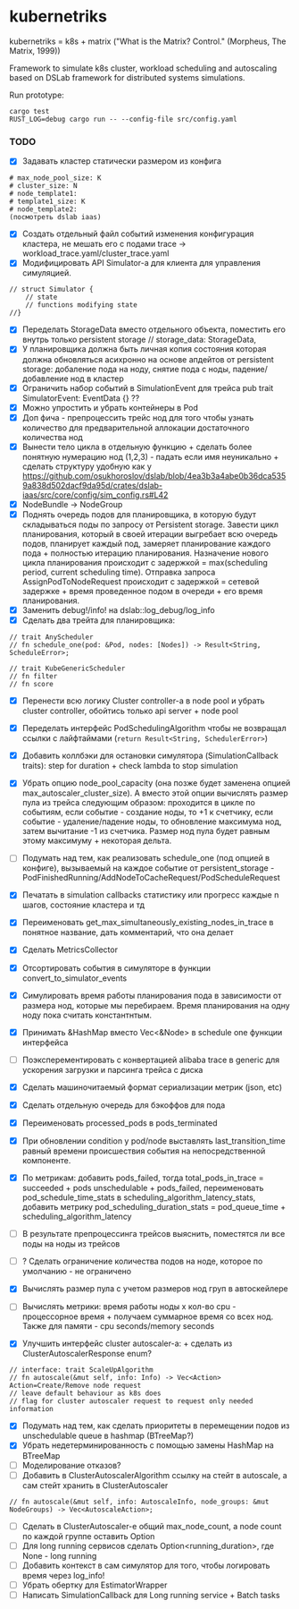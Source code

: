 # kubernetriks
kubernetriks = k8s + matrix ("What is the Matrix? Control." (Morpheus, The Matrix, 1999))

Framework to simulate k8s cluster, workload scheduling and autoscaling based on DSLab framework for distributed systems simulations.

Run prototype:
```
cargo test
RUST_LOG=debug cargo run -- --config-file src/config.yaml
```

### TODO
- [x] Задавать кластер статически размером из конфига
```
# max_node_pool_size: K 
# cluster_size: N
# node_template1:
# template1_size: K 
# node_template2: 
(посмотреть dslab iaas)
```
- [x] Создать отдельный файл событий изменения конфигурация кластера, не мешать его с подами
trace -> workload_trace.yaml/cluster_trace.yaml
- [x] Модифицировать API Simulator-а для клиента для управления симуляцией.
```
// struct Simulator {
    // state
    // functions modifying state 
//}
```
- [x] Переделать StorageData вместо отдельного объекта, поместить его внутрь только persistent storage
// storage_data: StorageData,
- [x] У планировщика должна быть личная копия состояния которая должна обновляться асихронно на основе апдейтов
от persistent storage: добаление пода на ноду, снятие пода с ноды, падение/добавление нод в кластер
- [x] Ограничить набор событий в SimulationEvent для трейса pub trait SimulatorEvent: EventData {} ??
- [x] Можно упростить и убрать контейнеры в Pod 
- [x] Доп фича - препроцессить трейс нод для того чтобы узнать количество для предварительной аллокации достаточного количества нод
- [x] Вынести тело цикла в отдельную функцию + сделать более понятную нумерацию нод (1,2,3) - падать если имя неуникально + сделать структуру удобную как у https://github.com/osukhoroslov/dslab/blob/4ea3b3a4abe0b36dca5359a838d502dacf9da95d/crates/dslab-iaas/src/core/config/sim_config.rs#L42
- [x] NodeBundle -> NodeGroup
- [x] Поднять очередь подов для планировщика, в которую будут складываться поды по запросу от Persistent storage. Завести цикл планирования, который в своей итерации выгребает всю очередь подов, планирует каждый под, замеряет планирование каждого пода + полностью итерацию планирования. Назначение нового цикла планирования происходит с задержкой = max(scheduling period, current scheduling time). Отправка запроса AssignPodToNodeRequest происходит с задержкой = сетевой задержке + время проведенное подом в очереди + его время планирования.
- [x] Заменить debug!/info! на dslab::log_debug/log_info
- [x] Сделать два трейта для планировщика:
```
// trait AnyScheduler
// fn schedule_one(pod: &Pod, nodes: [Nodes]) -> Result<String, ScheduleError>;

// trait KubeGenericScheduler
// fn filter
// fn score
```
- [x] Перенести всю логику Cluster controller-a в node pool и убрать cluster controller, обойтись только api server + node pool

- [x] Переделать интерфейс PodSchedulingAlgorithm чтобы не возвращал ссылки с лайфтаймами (`return Result<String, SchedulerError>`)
- [x] Добавить коллбэки для остановки симулятора (SimulationCallback traits): step for duration + check lambda to stop simulation
- [x] Убрать опцию node_pool_capacity (она позже будет заменена опцией max_autoscaler_cluster_size). А вместо этой опции вычислять размер пула из трейса следующим образом: проходится в цикле по событиям, если событие - создание ноды, то +1 к счетчику, если событие - удаление/падение ноды, то обновление максимума нод, затем вычитание -1 из счетчика. Размер нод пула будет равным этому максимуму + некоторая дельта.
- [ ] Подумать над тем, как реализовать schedule_one (под опцией в конфиге), вызываемый на каждое событие от persistent_storage - PodFinishedRunning/AddNodeToCacheRequest/PodScheduleRequest

- [x] Печатать в simulation callbacks статистику или прогресс каждые n шагов, состояние кластера и тд
- [x] Переименовать get_max_simultaneously_existing_nodes_in_trace в понятное название, дать комментарий, что она делает
- [x] Сделать MetricsCollector
- [x] Отсортировать события в симуляторе в функции convert_to_simulator_events
- [x] Симулировать время работы планирования пода в зависимости от размера нод, которые мы перебираем. Время планирования на одну ноду пока считать константнтым.
- [x] Принимать &HashMap вместо Vec<&Node> в schedule one функции интерфейса
- [ ] Поэксперементировать с конвертацией alibaba trace в generic для ускорения загрузки и парсинга трейса с диска

- [x] Сделать машиночитаемый формат сериализации метрик (json, etc)
- [x] Сделать отдельную очередь для бэкоффов для пода
- [x] Переименовать processed_pods в pods_terminated
- [x] При обновлении condition у pod/node выставлять last_transition_time равный времени происшествия события на непосредственной компоненте.
- [x] По метрикам: добавить pods_failed, тогда total_pods_in_trace = succeeded + pods unschedulable + pods_failed, переименовать pod_schedule_time_stats в scheduling_algorithm_latency_stats, добавить метрику pod_scheduling_duration_stats = pod_queue_time + scheduling_algorithm_latency
- [ ] В результате препроцессинга трейсов выяснить, поместятся ли все поды на ноды из трейсов
- [ ] ? Сделать ограничение количества подов на ноде, которое по умолчанию - не ограничено
- [x] Вычислять размер пула с учетом размеров нод груп в автоскейлере

- [ ] Вычислять метрики: время работы ноды x кол-во cpu - процессорное время + получаем суммарное время со всех нод. Также для памяти - cpu seconds/memory seconds
- [x] Улучшить интерфейс cluster autoscaler-a: + сделать из ClusterAutoscalerResponse enum?
```
// interface: trait ScaleUpAlgorithm 
// fn autoscale(&mut self, info: Info) -> Vec<Action> Action=Create/Remove node request
// leave default behaviour as k8s does
// flag for cluster autoscaler request to request only needed information
```
- [x] Подумать над тем, как сделать приоритеты в перемещении подов из unschedulable queue в hashmap (BTreeMap?)
- [x] Убрать недетерминированность с помощью замены HashMap на BTreeMap
- [ ] Моделирование отказов?
- [ ] Добавить в ClusterAutoscalerAlgorithm ссылку на стейт в autoscale, а сам стейт хранить в ClusterAutoscaler
```
// fn autoscale(&mut self, info: AutoscaleInfo, node_groups: &mut NodeGroups) -> Vec<AutoscaleAction>;
```
- [ ] Сделать в ClusterAutoscaler-e общий max_node_count, а node count по каждой группе оставить
Option
- [ ] Для long running сервисов сделать Option<running_duration>, где None - long running
- [ ] Добавить контекст в сам симулятор для того, чтобы логировать время через log_info!
- [ ] Убрать обертку для EstimatorWrapper
- [ ] Написать SimulationCallback для Long running service + Batch tasks
